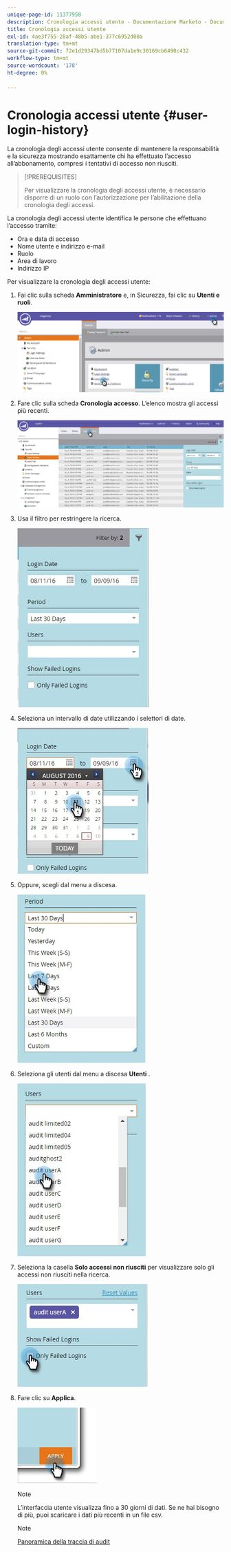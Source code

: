 ```yaml
---
unique-page-id: 11377958
description: Cronologia accessi utente - Documentazione Marketo - Documentazione del prodotto
title: Cronologia accessi utente
exl-id: 4ae3f755-28af-48b5-abe1-377c6952d00a
translation-type: tm+mt
source-git-commit: 72e1d29347bd5b77107da1e9c30169cb6490c432
workflow-type: tm+mt
source-wordcount: '178'
ht-degree: 0%

---
```


# Cronologia accessi utente {#user-login-history}

La cronologia degli accessi utente consente di mantenere la responsabilità e la sicurezza mostrando esattamente chi ha effettuato l’accesso all’abbonamento, compresi i tentativi di accesso non riusciti.

>[!PREREQUISITES]
>
>Per visualizzare la cronologia degli accessi utente, è necessario disporre di un ruolo con l’autorizzazione per l’abilitazione della cronologia degli accessi.

La cronologia degli accessi utente identifica le persone che effettuano l’accesso tramite:

* Ora e data di accesso
* Nome utente e indirizzo e-mail
* Ruolo
* Area di lavoro
* Indirizzo IP

Per visualizzare la cronologia degli accessi utente:

1. Fai clic sulla scheda **Amministratore** e, in Sicurezza, fai clic su **Utenti e ruoli**.

   ![](assets/image2016-7-12-9-3a2-3a31.png)

1. Fare clic sulla scheda **Cronologia accesso**. L’elenco mostra gli accessi più recenti.

   ![](assets/login-history-tab.jpg)

1. Usa il filtro per restringere la ricerca.

   ![](assets/filter-main.jpg)

1. Seleziona un intervallo di date utilizzando i selettori di date.

   ![](assets/select-date-range-hand.jpg)

1. Oppure, scegli dal menu a discesa.

   ![](assets/filter-select-from-dropdown.jpg)

1. Seleziona gli utenti dal menu a discesa **Utenti** .

   ![](assets/user-dropdown.jpg)

1. Seleziona la casella **Solo accessi non riusciti** per visualizzare solo gli accessi non riusciti nella ricerca.

   ![](assets/only-failed-logins.jpg)

1. Fare clic su **Applica**.

   ![](assets/click-apply-real.jpg)

   >[!NOTE]
   >
   >L’interfaccia utente visualizza fino a 30 giorni di dati. Se ne hai bisogno di più, puoi scaricare i dati più recenti in un file csv.

   >[!NOTE]
   >
   >[Panoramica della traccia di audit](/help/marketo/product-docs/administration/audit-trail/audit-trail-overview.md)

